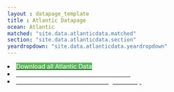 ```yaml
---
layout : datapage_template
title : Atlantic Datapage
ocean: Atlantic
matched: "site.data.atlanticdata.matched"
section: "site.data.atlanticdata.section"
yeardropdown: "site.data.atlanticdata.yeardropdown"
---
```


<!-- first lines of the data tree -->

<li><a href="https://cchdo.ucsd.edu/data/19770/Atlantic_Ocean_Data.zip"><span style="background:#5cb85c;color:white">Download all Atlantic Data</span></a></li>
<li><a href="assets/documents/Guide to Atlantic Cruises and Clean Files.pdf"><span style="color:white">Guide to Atlantic Cruise and Clean Files</span></a></li>
<li><a href="assets/documents/Atlantic Ocean matched line segment map.pdf"><span style="color:white">Atlantic Ocean Matched Line Segment map</span></a></li>